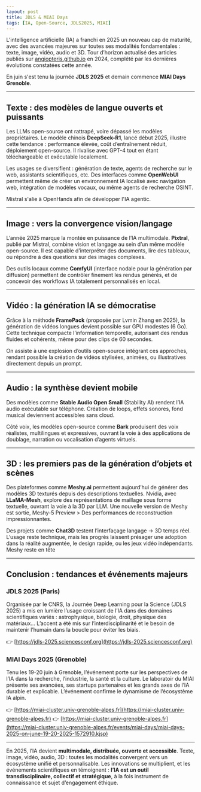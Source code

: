 ```yaml
---
layout: post
title: JDLS & MIAI Days
tags: [IA, Open-Source, JDLS2025, MIAI]
---
```


L’intelligence artificielle (IA) a franchi en 2025 un nouveau cap de maturité, avec des avancées majeures sur toutes ses modalités fondamentales : texte, image, vidéo, audio et 3D. Tour d’horizon actualisé des articles publiés sur [angiopteris.github.io](https://angiopteris.github.io/) en 2024, complété par les dernières évolutions constatées cette année.

En juin s'est tenu la journée **JDLS 2025** et demain commence **MIAI Days Grenoble**.

---

## Texte : des modèles de langue ouverts et puissants

Les LLMs open-source ont rattrapé, voire dépassé les modèles propriétaires. Le modèle chinois **DeepSeek-R1**, lancé début 2025, illustre cette tendance : performance élevée, coût d’entraînement réduit, déploiement open-source. Il rivalise avec GPT-4 tout en étant téléchargeable et exécutable localement.

Les usages se diversifient : génération de texte, agents de recherche sur le web, assistants scientifiques, etc. Des interfaces comme **OpenWebUI** permettent même de créer un environnement IA localisé avec navigation web, intégration de modèles vocaux, ou même agents de recherche OSINT.

Mistral s'alie à OpenHands afin de développer l'IA agentic.

---

## Image : vers la convergence vision/langage

L’année 2025 marque la montée en puissance de l’IA multimodale. **Pixtral**, publié par Mistral, combine vision et langage au sein d’un même modèle open-source. Il est capable d’interpréter des documents, lire des tableaux, ou répondre à des questions sur des images complexes.

Des outils locaux comme **ComfyUI** (interface nodale pour la génération par diffusion) permettent de contrôler finement les rendus générés, et de concevoir des workflows IA totalement personnalisés en local.

---

## Vidéo : la génération IA se démocratise

Grâce à la méthode **FramePack** (proposée par Lvmin Zhang en 2025), la génération de vidéos longues devient possible sur GPU modestes (6 Go). Cette technique compacte l’information temporelle, autorisant des rendus fluides et cohérents, même pour des clips de 60 secondes.

On assiste à une explosion d’outils open-source intégrant ces approches, rendant possible la création de vidéos stylisées, animées, ou illustratives directement depuis un prompt.

---

## Audio : la synthèse devient mobile

Des modèles comme **Stable Audio Open Small** (Stability AI) rendent l’IA audio exécutable sur téléphone. Création de loops, effets sonores, fond musical deviennent accessibles sans cloud.

Côté voix, les modèles open-source comme **Bark** produisent des voix réalistes, multilingues et expressives, ouvrant la voie à des applications de doublage, narration ou vocalisation d’agents virtuels.

---

## 3D : les premiers pas de la génération d’objets et scènes

Des plateformes comme **Meshy.ai** permettent aujourd’hui de générer des modèles 3D texturés depuis des descriptions textuelles. Nvidia, avec **LLaMA-Mesh**, explore des représentations de maillage sous forme textuelle, ouvrant la voie à la 3D par LLM. Une nouvelle version de Meshy est sortie, Meshy-5 Preview > Des performances de reconstruction impressionnantes.

Des projets comme **Chat3D** testent l’interfaçage langage -> 3D temps réel. L’usage reste technique, mais les progrès laissent présager une adoption dans la réalité augmentée, le design rapide, ou les jeux vidéo indépendants. Meshy reste en tête

---

## Conclusion : tendances et événements majeurs

### JDLS 2025 (Paris)

Organisée par le CNRS, la Journée Deep Learning pour la Science (JDLS 2025) a mis en lumière l’usage croissant de l’IA dans des domaines scientifiques variés : astrophysique, biologie, droit, physique des matériaux… L’accent a été mis sur l’interdisciplinarité et le besoin de maintenir l’humain dans la boucle pour éviter les biais.

👉 [https://jdls-2025.sciencesconf.org](https://jdls-2025.sciencesconf.org)

### MIAI Days 2025 (Grenoble)

Tenu les 19-20 juin à Grenoble, l’événement porte sur les perspectives de l’IA dans la recherche, l’industrie, la santé et la culture. Le laboratoir du MIAI présente ses avancées, ses startups partenaires et les grands axes de l’IA durable et explicable. L’événement confirme le dynamisme de l’écosystème IA alpin.

👉 [https://miai-cluster.univ-grenoble-alpes.fr](https://miai-cluster.univ-grenoble-alpes.fr)
👉 [https://miai-cluster.univ-grenoble-alpes.fr](https://miai-cluster.univ-grenoble-alpes.fr/events/miai-days/miai-days-2025-on-june-19-20-2025-1572910.kjsp)

---

En 2025, l’IA devient **multimodale, distribuée, ouverte et accessible**. Texte, image, vidéo, audio, 3D : toutes les modalités convergent vers un écosystème unifié et personnalisable. Les innovations se multiplient, et les événements scientifiques en témoignent : **l’IA est un outil transdisciplinaire, collectif et stratégique**, à la fois instrument de connaissance et sujet d’engagement éthique.